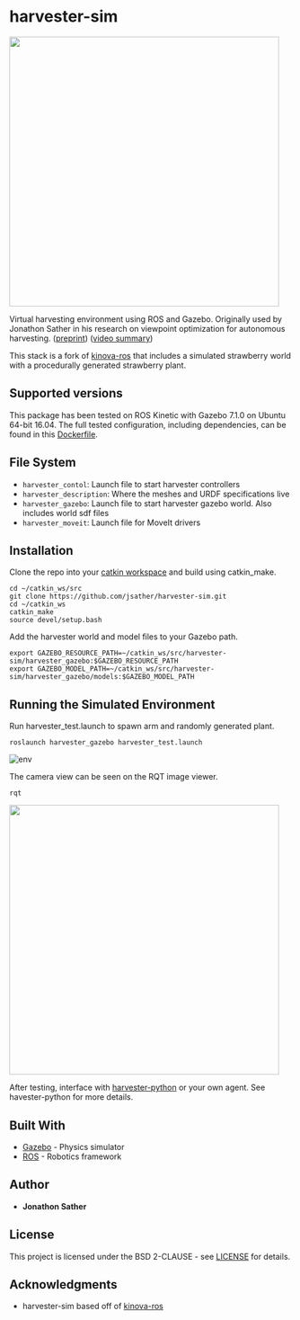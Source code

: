 # harvester-sim
<img src="https://imgur.com/0dghLur.gif" width="480">

Virtual harvesting environment using ROS and Gazebo. Originally used by Jonathon Sather in his research on viewpoint optimization for autonomous harvesting. ([preprint](https://arxiv.org/abs/1903.02074)) ([video summary](https://youtu.be/C6hrCVv2B-o))

This stack is a fork of [kinova-ros](https://github.com/Kinovarobotics/kinova-ros) that includes a simulated strawberry world with a procedurally generated strawberry plant. 

## Supported versions
This package has been tested on ROS Kinetic with Gazebo 7.1.0 on Ubuntu 64-bit 16.04. The full tested configuration, including dependencies, can be found in this [Dockerfile](https://github.com/jsather/harvester-docker/blob/master/harvester_project_build/Dockerfile).

## File System
 - `harvester_contol`: Launch file to start harvester controllers 
 - `harvester_description`: Where the meshes and URDF specifications live
 - `harvester_gazebo`: Launch file to start harvester gazebo world. Also includes world sdf files
 - `harvester_moveit`: Launch file for MoveIt drivers
 
## Installation
Clone the repo into your [catkin workspace](http://wiki.ros.org/catkin/Tutorials/create_a_workspace) and build using catkin_make.
```
cd ~/catkin_ws/src
git clone https://github.com/jsather/harvester-sim.git
cd ~/catkin_ws
catkin_make
source devel/setup.bash
```

Add the harvester world and model files to your Gazebo path.

```
export GAZEBO_RESOURCE_PATH=~/catkin_ws/src/harvester-sim/harvester_gazebo:$GAZEBO_RESOURCE_PATH
export GAZEBO_MODEL_PATH=~/catkin_ws/src/harvester-sim/harvester_gazebo/models:$GAZEBO_MODEL_PATH
```

## Running the Simulated Environment
Run harvester_test.launch to spawn arm and randomly generated plant.
``` 
roslaunch harvester_gazebo harvester_test.launch
```
![env](https://imgur.com/J0Mert7.jpg)

The camera view can be seen on the RQT image viewer. 
```
rqt
```
<img src="https://imgur.com/LFBCUxW.jpg" width="480">

After testing, interface with [harvester-python](https://github.com/jsather/harvester-python) or your own agent. See havester-python for more details.

## Built With
* [Gazebo](http://gazebosim.org) - Physics simulator
* [ROS](https://www.ros.org) - Robotics framework

## Author

* **Jonathon Sather** 

## License
This project is licensed under the BSD 2-CLAUSE - see [LICENSE](LICENSE) for details.

## Acknowledgments
* harvester-sim based off of [kinova-ros](https://github.com/Kinovarobotics/kinova-ros)
